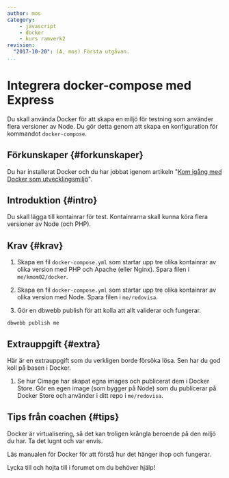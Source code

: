```yaml
---
author: mos
category:
    - javascript
    - docker
    - kurs ramverk2
revision:
  "2017-10-20": (A, mos) Första utgåvan.
...
```

Integrera docker-compose med Express
==================================

Du skall använda Docker för att skapa en miljö för testning som använder flera versioner av Node. Du gör detta genom att skapa en konfiguration för kommandot `docker-compose`.

<!--more-->



Förkunskaper {#forkunskaper}
-----------------------

Du har installerat Docker och du har jobbat igenom artikeln "[Kom igång med Docker som utvecklingsmiljö](kunskap/kom-igang-med-docker-som-utvecklingsmiljo)".



Introduktion {#intro}
-----------------------

Du skall lägga till kontainrar för test. Kontainrarna skall kunna köra flera versioner av Node (och PHP).



Krav {#krav}
-----------------------

1. Skapa en fil `docker-compose.yml` som startar upp tre olika kontainrar av olika version med PHP och Apache (eller Nginx). Spara filen i `me/kmom02/docker`.

1. Skapa en fil `docker-compose.yml` som startar upp tre olika kontainrar av olika version med Node. Spara filen i `me/redovisa`.

1. Gör en dbwebb publish för att kolla att allt validerar och fungerar.

```text
dbwebb publish me
```



Extrauppgift {#extra}
-----------------------

Här är en extrauppgift som du verkligen borde försöka lösa. Sen har du god koll på basen i Docker.

1. Se hur Cimage har skapat egna images och publicerat dem i Docker Store. Gör en egen image (som bygger på Node) som du publicerar på Docker Store och använder i ditt repo i `me/redovisa`.



Tips från coachen {#tips}
-----------------------

Docker är virtualisering, så det kan troligen krångla beroende på den miljö du har. Ta det lugnt och var envis.

Läs manualen för Docker för att förstå hur det hänger ihop och fungerar.

Lycka till och hojta till i forumet om du behöver hjälp!

